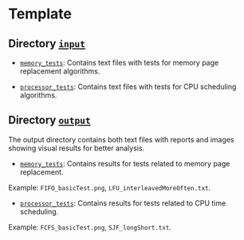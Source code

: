 # Template

## Directory  [`input`](input)

- [`memory_tests`](input/memory_tests): Contains text files with tests for memory page replacement algorithms.

- [`processor_tests`](input/processor_tests): Contains text files with tests for CPU scheduling algorithms.

## Directory  [`output`](output)
The output directory contains both text files with reports and images showing visual results for better analysis.

- [`memory_tests`](output/memory_tests): Contains results for tests related to memory page replacement.

Example: `FIFO_basicTest.png`, `LFU_interleavedMoreOften.txt`.

- [`processor_tests`](output/processor_tests): Contains results for tests related to CPU time scheduling.

Example: `FCFS_basicTest.png`, `SJF_longShort.txt`.